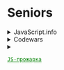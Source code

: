 # Seniors

<details>
  <summary>JavaScript.info</summary>

- [x] [chapter II](https://github.com/duttdutt/seniors/tree/main/javascript.info/chapter%20II)
- [x] [chapter IV](https://github.com/duttdutt/seniors/tree/main/javascript.info/chapter%20IV)
- [x] [chapter V](https://github.com/duttdutt/seniors/tree/main/javascript.info/chapter%20V)
- [x] [chapter VI](https://github.com/duttdutt/seniors/tree/main/javascript.info/chapter%20VI)
- [x] [chapter VII](https://github.com/duttdutt/seniors/tree/main/javascript.info/chapter%20VII)
- [x] [chapter VIII](https://github.com/duttdutt/seniors/tree/main/javascript.info/chapter%20VIII)
- [x] [chapter IX](https://github.com/duttdutt/seniors/tree/main/javascript.info/chapter%20IX)
- [x] [chapter X](https://github.com/duttdutt/seniors/tree/main/javascript.info/chapter%20X)
- [x] [chapter XI](https://github.com/duttdutt/seniors/tree/main/javascript.info/chapter%20XI)
</details>

<details>
  <summary>Codewars</summary>
  <details>
  <!-- ============= 2024 ============= -->
    <summary>2024</summary>
    <details>
    <summary>August, Total: 16<strong>(normal)</strong></summary>

- _5kyu_: 2 entries
- _6kyu_: 8 entries
- _7kyu_: 6 entries

    </details>
    <details>
    <summary>September, total: 9<strong>(bad)</strong></summary>

- _5kyu_: 2 entry
- _6kyu_: 2 entries
- _7kyu_: 5 entries

  </details>
  <details>
  <summary>October, total: 5<strong>(bad)</strong></summary>

- _5kyu_: 0 entry
- _6kyu_: 1 entries
- _7kyu_: 4 entries

  </details>

  <details>
  <summary>November, total: 1<strong>(awful)</strong></summary>

- _5kyu_: 0 entry
- _6kyu_: 1 entries
- _7kyu_: 0 entries

  </details>
  <details>
  <summary>December, total: 0<strong>(awful)</strong></summary>

- _5kyu_: 0 entry
- _6kyu_: 0 entries
- _7kyu_: 0 entries

  </details>
</details>
<details>
  <!-- ============= 2025 ============= -->
  <summary>2025</summary>
  <details>
  <summary>January 2025, total: 0<strong>(awful)</strong></summary>

- _5kyu_: 0 entry
- _6kyu_: 0 entries
- _7kyu_: 0 entries

  </details>
  <details>
  <summary>February 2025, total: 2<strong>(bad)</strong></summary>

- _5kyu_: 0 entry
- _6kyu_: 1 entries
- _7kyu_: 1 entries

  </details>

  <details>
  <summary>March 2025, total: 9<strong>(normal)</strong></summary>

- _5kyu_: 1 entry
- _6kyu_: 5 entries
- _7kyu_: 1 entries

  </details>
</details>
<!-- ============= All entries ============= -->
<details>
  <summary>All entries</summary>

### 5kyu

- [Greed is good](https://www.codewars.com/kata/5270d0d18625160ada0000e4) 15 August, 2024
- [DirectionsReduction](https://www.codewars.com/kata/550f22f4d758534c1100025a) 19 August, 2024
- [Moving Zeros to End](https://www.codewars.com/kata/52597aa56021e91c93000cb0) 14 September, 2024
- [Flatten](https://www.codewars.com/kata/513fa1d75e4297ba38000003) 23 September, 2024
- [The Hashtag Generator](https://www.codewars.com/kata/52449b062fb80683ec000024) 19 March, 2025

### 6kyu

- [Simple card game](https://www.codewars.com/kata/53417de006654f4171000587) 15 August, 2024
- [Two Sum](https://www.codewars.com/kata/52c31f8e6605bcc646000082) 15 August, 2024
- [Bit Counting](https://www.codewars.com/kata/526571aae218b8ee490006f4) 15 August, 2024
- [Persistent Bugger](https://www.codewars.com/kata/54bf1c2cd5b56cc47f0007a1) 16 August, 2024
- [Sum Of Digits](https://www.codewars.com/kata/541c8630095125aba6000c00) 17 August, 2024
- [Narcissistic Number](https://www.codewars.com/kata/5287e858c6b5a9678200083c) 17 August, 2024
- [Santas Master Plan](https://www.codewars.com/kata/52afd1fe8f7c52a0e1000304) 22 August, 2024
- [Unix Style](https://www.codewars.com/kata/52249faee9abb9cefa0001ee) 23 August, 2024
- [Find the odd int](https://www.codewars.com/kata/54da5a58ea159efa38000836) 14 September, 2024
- [Array Diff](https://www.codewars.com/kata/523f5d21c841566fde000009) 14 September, 2024
- [Polish Notation](https://www.codewars.com/kata/5e5b7f55c2e8ae0016f42339) 23 September, 2024
- [Array Diff](https://www.codewars.com/kata/523f5d21c841566fde000009) 14 October, 2024
- [Custom Array Filter](https://www.codewars.com/kata/53fc954904a45eda6b00097f) 3 March, 2025
- [Who Likes it](https://www.codewars.com/kata/5266876b8f4bf2da9b000362) 19 March, 2025
- [Stop gninnipS My sdroW!](https://www.codewars.com/kata/5264d2b162488dc400000001) 19 March, 2025
- [Dublicate Encoder](https://www.codewars.com/kata/54b42f9314d9229fd6000d9c) 19 March, 2025
- [Find The Parity Outliner](https://www.codewars.com/kata/5526fc09a1bbd946250002dc) 19 March, 2025
- [Count characters in your string](https://www.codewars.com/kata/52efefcbcdf57161d4000091) 20 March, 2025
- [Find the missing letter](https://www.codewars.com/kata/5839edaa6754d6fec10000a2) 20 March, 2025
- [Mexican Wave](https://www.codewars.com/kata/58f5c63f1e26ecda7e000029) 24 March, 2025
- [The Supermarket Queue](https://www.codewars.com/kata/57b06f90e298a7b53d000a86) 24 March, 2025
- [WeIrD StRiNg CaSe](https://www.codewars.com/kata/52b757663a95b11b3d00062d) 24 March, 2025

### 7kyu

- [Training Time](https://www.codewars.com/kata/572ab0cfa3af384df7000ff8) 15 August, 2024
- [How Many](https://www.codewars.com/kata/5a00e01cf96fb70001cfa659) 16 August, 2024
- [My Language Skills](www.codewars.com/kata/5b16490986b6d336c900007d) 19 August, 2024
- [Sum Even Numbers](https://www.codewars.com/kata/586beb5ba44cfc44ed0006c3) 22 August, 2024
- [Unique Sum](https://www.codewars.com/kata/56b1eb19247c01493a000065) 22 August, 2024
- [Credit Card Mask](https://www.codewars.com/kata/5412509bd436bd33920011bc) 27 August, 2024
- [Highest and Lowers](https://www.codewars.com/kata/554b4ac871d6813a03000035) 14 September, 2024
- [Descending Order](https://www.codewars.com/kata/5467e4d82edf8bbf40000155) 14 September, 2024
- [Sum of two lowest](https://www.codewars.com/kata/558fc85d8fd1938afb000014) 14 September, 2024
- [Map Function Issue](https://www.codewars.com/kata/560fbc2d636966b21e00009e) 15 September, 2024
- [Naughty or Nice](https://www.codewars.com/kata/5662b14e0a1fb8320a00005c) 19 September, 2024
- [Election Winners](https://www.codewars.com/kata/58881b859ab1e053240000cc) 3 March, 2025

</details>

</details>

<details>
  <summary>

<a href="https://t.me/jsgrill" style="color: #008000; text-decoration: underline">

    JS-прожарка

</a>

  </summary>

- _15 October_: 4 entries
  - 2 отлично(решил сам),
  - 1 хорошо(попросил чатик подсобить с реализацией(без кода, только текст))
  - 0 нормально(знатно распросил чатик + был код от него/подглядел в решения)
  - 1 плохо(без шансов)
- _16 October_: 1 entry
  - 1 отлично(решил сам)
- _19 October_: 2 entries

  - 3 нормально(знатно распросил чатик/подглядел в решения)

- [Task 0](https://t.me/jsgrill/23) 15 October, отлично
- [Task 1](https://t.me/jsgrill/26) 15 October, плохо
- [Task 2](https://t.me/jsgrill/27) 15 October, нормально
- [Task 3](https://t.me/jsgrill/28) 15 October, отлично
- [Task 5](https://t.me/jsgrill/30) 16 October, отлично
- [Task 7](https://t.me/jsgrill/32) 19 October, нормально
- [Task 9](https://t.me/jsgrill/35) 19 October, нормально
- [Task 10](https://t.me/jsgrill/37) 19 October, нормально
</details>
